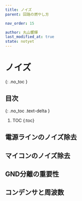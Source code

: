 ```yaml
---
title: ノイズ
parent: 回路の燃やし方

nav_order: 15

author: 丸山響輝
last_modified_at: true
state: notyet
---
```


# **ノイズ**
{: .no_toc }

## 目次
{: .no_toc .text-delta }

1. TOC
{:toc}

## 電源ラインのノイズ除去
## マイコンのノイズ除去
## GND分離の重要性
## コンデンサと周波数
